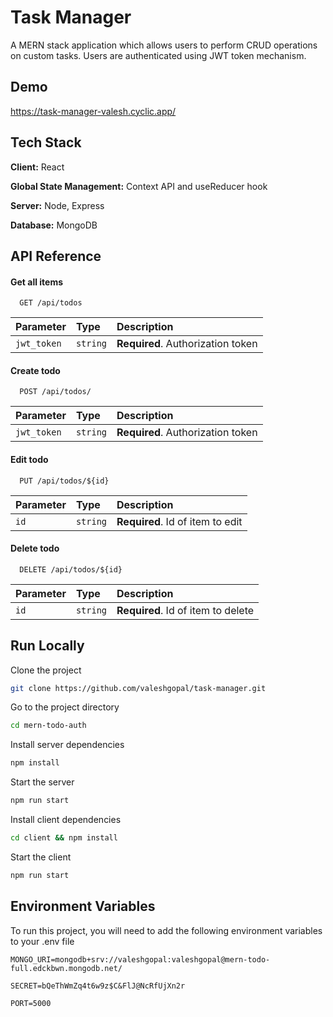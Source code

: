 
# Task Manager

A MERN stack application which allows users to perform CRUD operations on custom tasks. Users are authenticated using JWT token mechanism.




## Demo

https://task-manager-valesh.cyclic.app/


## Tech Stack

**Client:** React

**Global State Management:** Context API and useReducer hook

**Server:** Node, Express

**Database:** MongoDB


## API Reference

#### Get all items

```http
  GET /api/todos
```

| Parameter | Type     | Description                |
| :-------- | :------- | :------------------------- |
| `jwt_token` | `string` | **Required**. Authorization token |

#### Create todo

```http
  POST /api/todos/
```

| Parameter | Type     | Description                       |
| :-------- | :------- | :-------------------------------- |
| `jwt_token` | `string` | **Required**. Authorization token |

#### Edit todo

```http
  PUT /api/todos/${id}
```

| Parameter | Type     | Description                       |
| :-------- | :------- | :-------------------------------- |
| `id`      | `string` | **Required**. Id of item to edit |

#### Delete todo

```http
  DELETE /api/todos/${id}
```

| Parameter | Type     | Description                       |
| :-------- | :------- | :-------------------------------- |
| `id`      | `string` | **Required**. Id of item to delete |


## Run Locally

Clone the project

```bash
git clone https://github.com/valeshgopal/task-manager.git
```

Go to the project directory

```bash
cd mern-todo-auth
```

Install server dependencies

```bash
npm install
```

Start the server

```bash
npm run start
```

Install client dependencies

```bash
cd client && npm install
```

Start the client

```bash
npm run start
```


## Environment Variables

To run this project, you will need to add the following environment variables to your .env file

`MONGO_URI=mongodb+srv://valeshgopal:valeshgopal@mern-todo-full.edckbwn.mongodb.net/`

`SECRET=bQeThWmZq4t6w9z$C&FlJ@NcRfUjXn2r`

`PORT=5000`

